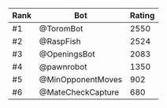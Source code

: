 Rank|Bot|Rating
---|---|---
#1|@ToromBot|2550
#2|@RaspFish|2524
#3|@OpeningsBot|2083
#4|@pawnrobot|1350
#5|@MinOpponentMoves|902
#6|@MateCheckCapture|680
